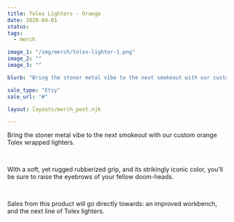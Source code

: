 ```yaml
---
title: Tolex Lighters - Orange
date: 2020-04-01
status: 
tags:
  - merch

image_1: "/img/merch/tolex-lighter-1.png"
image_2: ""
image_3: ""

blurb: "Bring the stoner metal vibe to the next smokeout with our custom orange Tolex wrapped lighters."

sale_type: "Etsy"
sale_url: "#"

layout: layouts/merch_post.njk

---
```


<p>Bring the stoner metal vibe to the next smokeout with our custom orange Tolex wrapped lighters.</p>
<br/>
<p>With a soft, yet rugged rubberized grip, and its strikingly iconic color, you'll be sure to raise the eyebrows of your fellow doom-heads.</p>
<br/>
<p>Sales from this product will go directly towards: an improved workbench, and the next line of Tolex lighters.</p>